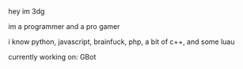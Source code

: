 hey im 3dg

im a programmer and a pro gamer


i know python, javascript, brainfuck, php, a bit of c++, and some luau


currently working on:
GBot
